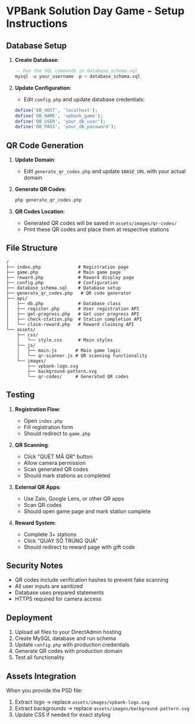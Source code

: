 # VPBank Solution Day Game - Setup Instructions

## Database Setup

1. **Create Database**:

    ```sql
    -- Run the SQL commands in database_schema.sql
    mysql -u your_username -p < database_schema.sql
    ```

2. **Update Configuration**:
    - Edit `config.php` and update database credentials:
    ```php
    define('DB_HOST', 'localhost');
    define('DB_NAME', 'vpbank_game');
    define('DB_USER', 'your_db_user');
    define('DB_PASS', 'your_db_password');
    ```

## QR Code Generation

1. **Update Domain**:

    - Edit `generate_qr_codes.php` and update `$BASE_URL` with your actual domain

2. **Generate QR Codes**:

    ```bash
    php generate_qr_codes.php
    ```

3. **QR Codes Location**:
    - Generated QR codes will be saved in `assets/images/qr-codes/`
    - Print these QR codes and place them at respective stations

## File Structure

```
/
├── index.php              # Registration page
├── game.php               # Main game page
├── reward.php             # Reward display page
├── config.php             # Configuration
├── database_schema.sql    # Database setup
├── generate_qr_codes.php   # QR code generator
├── api/
│   ├── db.php             # Database class
│   ├── register.php       # User registration API
│   ├── get-progress.php   # Get user progress API
│   ├── check-station.php  # Station completion API
│   └── claim-reward.php   # Reward claiming API
└── assets/
    ├── css/
    │   └── style.css      # Main styles
    ├── js/
    │   ├── main.js       # Main game logic
    │   └── qr-scanner.js # QR scanning functionality
    └── images/
        ├── vpbank-logo.svg
        ├── background-pattern.svg
        └── qr-codes/     # Generated QR codes
```

## Testing

1. **Registration Flow**:

    - Open `index.php`
    - Fill registration form
    - Should redirect to `game.php`

2. **QR Scanning**:

    - Click "QUÉT MÃ QR" button
    - Allow camera permission
    - Scan generated QR codes
    - Should mark stations as completed

3. **External QR Apps**:

    - Use Zalo, Google Lens, or other QR apps
    - Scan QR codes
    - Should open game page and mark station complete

4. **Reward System**:
    - Complete 3+ stations
    - Click "QUAY SỐ TRÚNG QUÀ"
    - Should redirect to reward page with gift code

## Security Notes

-   QR codes include verification hashes to prevent fake scanning
-   All user inputs are sanitized
-   Database uses prepared statements
-   HTTPS required for camera access

## Deployment

1. Upload all files to your DirectAdmin hosting
2. Create MySQL database and run schema
3. Update `config.php` with production credentials
4. Generate QR codes with production domain
5. Test all functionality

## Assets Integration

When you provide the PSD file:

1. Extract logo → replace `assets/images/vpbank-logo.svg`
2. Extract backgrounds → replace `assets/images/background-pattern.svg`
3. Update CSS if needed for exact styling

